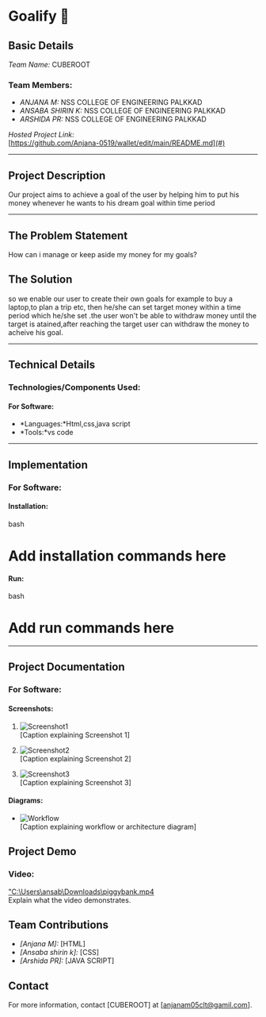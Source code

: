 # Goalify 🎯

## Basic Details
*Team Name:* CUBEROOT 

### Team Members:
- *ANJANA M:* NSS COLLEGE OF ENGINEERING PALKKAD  
- *ANSABA SHIRIN K:* NSS COLLEGE OF ENGINEERING PALKKAD 
- *ARSHIDA PR:* NSS COLLEGE OF ENGINEERING PALKKAD  

*Hosted Project Link:*  
[https://github.com/Anjana-0519/wallet/edit/main/README.md](#)

---

## Project Description
Our project aims to achieve a goal of the user by helping him to put his money whenever he wants to his dream goal within time period 



---

## The Problem Statement
How can i manage or keep aside my money for my goals?

## The Solution
so we enable our user to create their own goals for example to buy a laptop,to plan a trip etc, then he/she can set target money within a 
time period which he/she set .the user won't be able to withdraw money until the target is atained,after reaching the target user can withdraw 
the money to acheive his goal.

---

## Technical Details
### Technologies/Components Used:
#### For Software:
- *Languages:*Html,css,java script
- *Tools:*vs code

---

## Implementation
### For Software:
#### Installation:
bash
# Add installation commands here


#### Run:
bash
# Add run commands here


---

## Project Documentation
### For Software:
#### Screenshots:
1. ![Screenshot1](#)  
   [Caption explaining Screenshot 1]  

2. ![Screenshot2](#)  
   [Caption explaining Screenshot 2]  

3. ![Screenshot3](#)  
   [Caption explaining Screenshot 3]  

#### Diagrams:
- ![Workflow](#)  
  [Caption explaining workflow or architecture diagram]  


## Project Demo
### Video:
["C:\Users\ansab\Downloads\piggybank.mp4](#)  
Explain what the video demonstrates.



## Team Contributions
- *[Anjana M]:* [HTML]
- *[Ansaba shirin k]:* [CSS]
- *[Arshida PR]:* [JAVA SCRIPT]


## Contact
For more information, contact [CUBEROOT] at [anjanam05clt@gamil.com].
